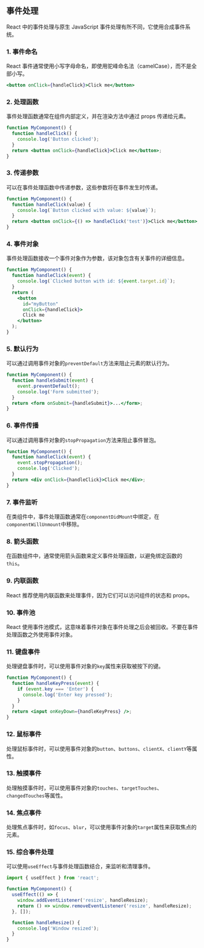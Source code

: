 <!-- @format -->

## 事件处理

React 中的事件处理与原生 JavaScript 事件处理有所不同，它使用合成事件系统。

### 1. 事件命名

React 事件通常使用小写字母命名，即使用驼峰命名法（camelCase），而不是全部小写。

```jsx
<button onClick={handleClick}>Click me</button>
```

### 2. 处理函数

事件处理函数通常在组件内部定义，并在渲染方法中通过 props 传递给元素。

```jsx
function MyComponent() {
  function handleClick() {
    console.log('Button clicked');
  }
  return <button onClick={handleClick}>Click me</button>;
}
```

### 3. 传递参数

可以在事件处理函数中传递参数，这些参数将在事件发生时传递。

```jsx
function MyComponent() {
  function handleClick(value) {
    console.log(`Button clicked with value: ${value}`);
  }
  return <button onClick={() => handleClick('test')}>Click me</button>;
}
```

### 4. 事件对象

事件处理函数接收一个事件对象作为参数，该对象包含有关事件的详细信息。

```jsx
function MyComponent() {
  function handleClick(event) {
    console.log(`Clicked button with id: ${event.target.id}`);
  }
  return (
    <button
      id="myButton"
      onClick={handleClick}>
      Click me
    </button>
  );
}
```

### 5. 默认行为

可以通过调用事件对象的`preventDefault`方法来阻止元素的默认行为。

```jsx
function MyComponent() {
  function handleSubmit(event) {
    event.preventDefault();
    console.log('Form submitted');
  }
  return <form onSubmit={handleSubmit}>...</form>;
}
```

### 6. 事件传播

可以通过调用事件对象的`stopPropagation`方法来阻止事件冒泡。

```jsx
function MyComponent() {
  function handleClick(event) {
    event.stopPropagation();
    console.log('Clicked');
  }
  return <div onClick={handleClick}>Click me</div>;
}
```

### 7. 事件监听

在类组件中，事件处理函数通常在`componentDidMount`中绑定，在`componentWillUnmount`中移除。

### 8. 箭头函数

在函数组件中，通常使用箭头函数来定义事件处理函数，以避免绑定函数的`this`。

### 9. 内联函数

React 推荐使用内联函数来处理事件，因为它们可以访问组件的状态和 props。

### 10. 事件池

React 使用事件池模式，这意味着事件对象在事件处理之后会被回收。不要在事件处理函数之外使用事件对象。

### 11. 键盘事件

处理键盘事件时，可以使用事件对象的`key`属性来获取被按下的键。

```jsx
function MyComponent() {
  function handleKeyPress(event) {
    if (event.key === 'Enter') {
      console.log('Enter key pressed');
    }
  }
  return <input onKeyDown={handleKeyPress} />;
}
```

### 12. 鼠标事件

处理鼠标事件时，可以使用事件对象的`button`、`buttons`、`clientX`、`clientY`等属性。

### 13. 触摸事件

处理触摸事件时，可以使用事件对象的`touches`、`targetTouches`、`changedTouches`等属性。

### 14. 焦点事件

处理焦点事件时，如`focus`、`blur`，可以使用事件对象的`target`属性来获取焦点的元素。

### 15. 综合事件处理

可以使用`useEffect`与事件处理函数结合，来监听和清理事件。

```jsx
import { useEffect } from 'react';

function MyComponent() {
  useEffect(() => {
    window.addEventListener('resize', handleResize);
    return () => window.removeEventListener('resize', handleResize);
  }, []);

  function handleResize() {
    console.log('Window resized');
  }
}
```
